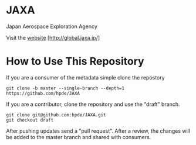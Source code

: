 # JAXA

Japan Aerospace Exploration Agency

Visit the [website](http://global.jaxa.jp/) [http://global.jaxa.jp/]

# How to Use This Repository

If you are a consumer of the metadata simple clone the repostory

````
git clone -b master --single-branch --depth=1 https://github.com/hpde/JAXA
````

If you are a contributor, clone the repository and use the "draft" branch.
````
git clone git@github.com:hpde/JAXA.git
git checkout draft
````

After pushing updates send a "pull request". After a review, the changes
will be added to the master branch and shared with consumers.

